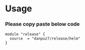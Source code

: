 # Usage

### Please copy paste below code 
```
module "release" {
  source  = "danpuz7/release/helm"
}
```